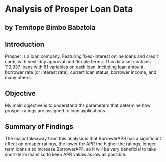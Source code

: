 # Analysis of Prosper Loan Data
## by Temitope Bimbo Babatola


## Introduction
Prosper is a loan company. Featuring fixed-interest online loans and credit cards with next-day approval and flexible terms.
This data set contains 113,937 loans with 81 variables on each loan, including loan amount, borrower rate (or interest rate), current loan status, borrower income, and many others. 


## Objective
My main objective is to understand the parameters that determine how prosper ratings are assigned to loan applications.


## Summary of Findings

The major takeaway from this analysis is that BorrowerAPR has a significant effect on prosper ratings, the lower the APR the higher the ratings, longer term loans also increase BorrowerAPR, so it will be very beneficial to take short-term loans so to keep APR values as low as possible.
